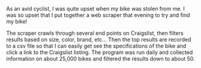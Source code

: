 As an avid cyclist, I was quite upset when my bike was stolen from me.  I was so upset that I put together a web scraper that evening to try and find my bike!

The scraper crawls through several end points on Craigslist, then filters results based on size, color, brand, etc… Then the top results are recorded to a csv file so that I can easily get see the specifications of the bike and click a link to the Craigslist listing.  The program was run daily and collected information on about 25,000 bikes and filtered the results down to about 50.